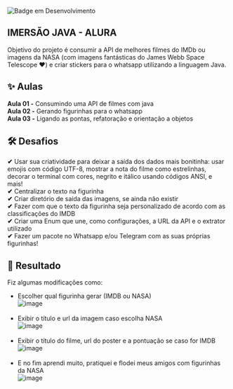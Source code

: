 ![Badge em Desenvolvimento](http://img.shields.io/static/v1?label=STATUS&message=EM%20DESENVOLVIMENTO&color=GREEN&style=for-the-badge)
## IMERSÃO JAVA - ALURA
Objetivo do projeto é consumir a API de melhores filmes do IMDb ou imagens da NASA (com imagens fantásticas do James Webb Space Telescope ❤) e criar stickers para o whatsapp utilizando a linguagem Java. 


## ✨ Aulas

**Aula 01 -** Consumindo uma API de filmes com java <br>
**Aula 02 -** Gerando figurinhas para o whatsapp <br>
**Aula 03 -** Ligando as pontas, refatoração e orientação a objetos <br>

## 🛠️ Desafios

**✔** Usar sua criatividade para deixar a saída dos dados mais bonitinha: usar emojis com código UTF-8, mostrar a nota do filme como estrelinhas, decorar o terminal com cores, negrito e itálico usando códigos ANSI, e mais! <br>
**✔** Centralizar o texto na figurinha <br>
**✔** Criar diretório de saída das imagens, se ainda não existir <br>
**✔** Fazer com que o texto da figurinha seja personalizado de acordo com as classificações do IMDB <br>
**✔** Criar uma Enum que une, como configurações, a URL da API e o extrator utilizado <br>
**✔** Fazer um pacote no Whatsapp e/ou Telegram com as suas próprias figurinhas! <br>

## 🎉 Resultado

Fiz algumas modificações como:
- Escolher qual figurinha gerar (IMDB ou NASA)<br>
![image](https://user-images.githubusercontent.com/56274379/180113308-dad5b17d-3d97-49d8-8c21-3c3e50ec8cf4.png)<br><br>
- Exibir o título e url da imagem caso escolha NASA <br>
![image](https://user-images.githubusercontent.com/56274379/180113491-5554965d-f223-4209-9b36-cec1324d5101.png)<br><br>
- Exibir o título do filme, url do poster e a pontuação se caso for IMDB <br>
![image](https://user-images.githubusercontent.com/56274379/180113569-564e99dd-739b-4b9c-b223-1150bc17c116.png)<br><br>
- E no fim aprendi muito, pratiquei e flodei meus amigos com figurinhas da NASA <br>
![image](https://user-images.githubusercontent.com/56274379/180115384-d611a711-1d92-4a86-88df-b52d8518f692.png)

